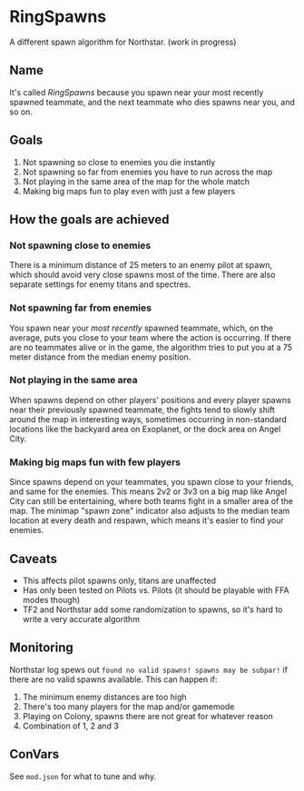 RingSpawns
================================================================================

A different spawn algorithm for Northstar. (work in progress)

Name
--------------------------------------------------------------------------------

It's called _RingSpawns_ because you spawn near your most recently spawned
teammate, and the next teammate who dies spawns near you, and so on.

Goals
--------------------------------------------------------------------------------

 1. Not spawning so close to enemies you die instantly
 2. Not spawning so far from enemies you have to run across the map
 3. Not playing in the same area of the map for the whole match
 4. Making big maps fun to play even with just a few players

How the goals are achieved
--------------------------------------------------------------------------------

### Not spawning close to enemies

There is a minimum distance of 25 meters to an enemy pilot at spawn,
which should avoid very close spawns most of the time.
There are also separate settings for enemy titans and spectres.

### Not spawning far from enemies

You spawn near your _most recently_ spawned teammate, which,
on the average, puts you close to your team where the action is occurring.
If there are no teammates alive or in the game, the algorithm tries to put
you at a 75 meter distance from the median enemy position.

### Not playing in the same area

When spawns depend on other players' positions and every player spawns near
their previously spawned teammate, the fights tend to slowly shift around the
map in interesting ways, sometimes occurring in non-standard locations like
the backyard area on Exoplanet, or the dock area on Angel City.

### Making big maps fun with few players

Since spawns depend on your teammates, you spawn close to your friends, and
same for the enemies. This means 2v2 or 3v3 on a big map like Angel City
can still be entertaining, where both teams fight in a smaller area of the map.
The minimap "spawn zone" indicator also adjusts to the median team location at
every death and respawn, which means it's easier to find your enemies.

Caveats
--------------------------------------------------------------------------------

 * This affects pilot spawns only, titans are unaffected
 * Has only been tested on Pilots vs. Pilots (it should be playable with FFA modes though)
 * TF2 and Northstar add some randomization to spawns, so it's hard to write a very accurate algorithm

Monitoring
--------------------------------------------------------------------------------

Northstar log spews out `found no valid spawns! spawns may be subpar!` if there
are no valid spawns available. This can happen if:

 1. The minimum enemy distances are too high
 2. There's too many players for the map and/or gamemode
 3. Playing on Colony, spawns there are not great for whatever reason
 4. Combination of 1, 2 and 3

ConVars
--------------------------------------------------------------------------------

See `mod.json` for what to tune and why.
